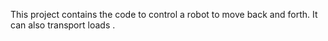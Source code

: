 This project contains the code to control a robot to move back and forth. It can also transport loads .
